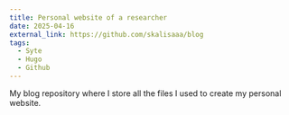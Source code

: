 ```yaml
---
title: Personal website of a researcher
date: 2025-04-16
external_link: https://github.com/skalisaaa/blog
tags:
  - Syte
  - Hugo
  - Github
---
```


My blog repository where I store all the files I used to create my personal website.

<!--more-->
